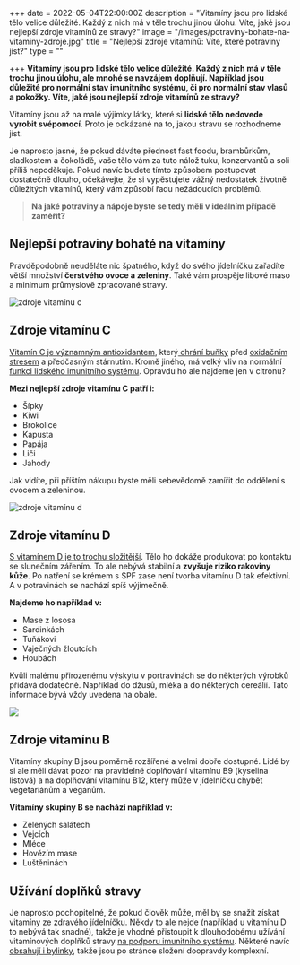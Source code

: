 +++
date = 2022-05-04T22:00:00Z
description = "Vitamíny jsou pro lidské tělo velice důležité. Každý z nich má v těle trochu jinou úlohu. Víte, jaké jsou nejlepší zdroje vitamínů ze stravy?"
image = "/images/potraviny-bohate-na-vitaminy-zdroje.jpg"
title = "Nejlepší zdroje vitamínů: Víte, které potraviny jíst?"
type = ""

+++
**Vitamíny jsou pro lidské tělo velice důležité. Každý z nich má v těle trochu jinou úlohu, ale mnohé se navzájem doplňují. Například jsou důležité pro normální stav imunitního systému, či pro normální stav vlasů a pokožky. Víte, jaké jsou nejlepší zdroje vitamínů ze stravy?**

Vitamíny jsou až na malé výjimky látky, které si **lidské tělo nedovede vyrobit svépomocí**. Proto je odkázané na to, jakou stravu se rozhodneme jíst.

Je naprosto jasné, že pokud dáváte přednost fast foodu, brambůrkům, sladkostem a čokoládě, vaše tělo vám za tuto nálož tuku, konzervantů a soli příliš nepoděkuje. Pokud navíc budete tímto způsobem postupovat dostatečně dlouho, očekávejte, že si vypěstujete vážný nedostatek životně důležitých vitamínů, který vám způsobí řadu nežádoucích problémů.

> **Na jaké potraviny a nápoje byste se tedy měli v ideálním případě zaměřit?**

## Nejlepší potraviny bohaté na vitamíny

Pravděpodobně neuděláte nic špatného, když do svého jídelníčku zařadíte větší množství **čerstvého ovoce a zeleniny**. Také vám prospěje libové maso a minimum průmyslově zpracované stravy.

![zdroje vitamínu c](/images/zdroje-vitaminu-c-1.jpg)

## Zdroje vitamínu C

[Vitamín C je významným antioxidantem](https://www.oslabenaimunita.cz/blog/vitamin-c-pro-zdravou-imunitu/), který[ chrání buňky](https://www.oslabenaimunita.cz/blog/bunecna-imunita-co-je-to-a-v-cem-se-lisi/) před [oxidačním stresem](https://www.oslabenaimunita.cz/blog/co-to-je-oxidativni-stres-priznaky-a-jak-se-ho-zbavit/) a předčasným stárnutím. Kromě jiného, má velký vliv na normální [funkci lidského imunitního systému](https://www.oslabenaimunita.cz/imunitni-system-vite-jak-funguje/). Opravdu ho ale najdeme jen v citronu?

**Mezi nejlepší zdroje vitamínu C patří i:**

* Šípky
* Kiwi
* Brokolice
* Kapusta
* Papája
* Liči
* Jahody

Jak vidíte, při příštím nákupu byste měli sebevědomě zamířit do oddělení s ovocem a zeleninou.

![zdroje vitamínu d](/images/zdroje-vitaminu-d.jpg)

## Zdroje vitamínu D

[S vitamínem D je to trochu složitější](https://www.oslabenaimunita.cz/blog/vitamin-d3-ochrana-pred-onemocnenim/). Tělo ho dokáže produkovat po kontaktu se slunečním zářením. To ale nebývá stabilní a **zvyšuje riziko rakoviny kůže**. Po natření se krémem s SPF zase není tvorba vitamínu D tak efektivní. A v potravinách se nachází spíš výjimečně.

**Najdeme ho například v:**

* Mase z lososa
* Sardinkách
* Tuňákovi
* Vaječných žloutcích
* Houbách

Kvůli malému přirozenému výskytu v portravinách se do některých výrobků přidává dodatečně. Například do džusů, mléka a do některých cereálií. Tato informace bývá vždy uvedena na obale.

![](/images/zdroje-vitaminu-d-1.jpg)

## Zdroje vitamínu B

Vitamíny skupiny B jsou poměrně rozšířené a velmi dobře dostupné. Lidé by si ale měli dávat pozor na pravidelné doplňování vitamínu B9 (kyselina listová) a na doplňování vitamínu B12, který může v jídelníčku chybět vegetariánům a veganům.

**Vitamíny skupiny B se nachází například v:**

* Zelených salátech
* Vejcích
* Mléce
* Hovězím mase
* Luštěninách

## Užívání doplňků stravy

Je naprosto pochopitelné, že pokud člověk může, měl by se snažit získat vitamíny ze zdravého jídelníčku. Někdy to ale nejde (například u vitamínu D to nebývá tak snadné), takže je vhodné přistoupit k dlouhodobému užívání vitamínových doplňků stravy [na podporu imunitního systému](https://www.oslabenaimunita.cz/5-ucinnych-tipu-na-posileni-imunity/). Některé navíc [obsahují i bylinky](https://www.oslabenaimunita.cz/4-nejucinnejsi-bylinky-na-podporu-imunity/), takže jsou po stránce složení doopravdy komplexní.